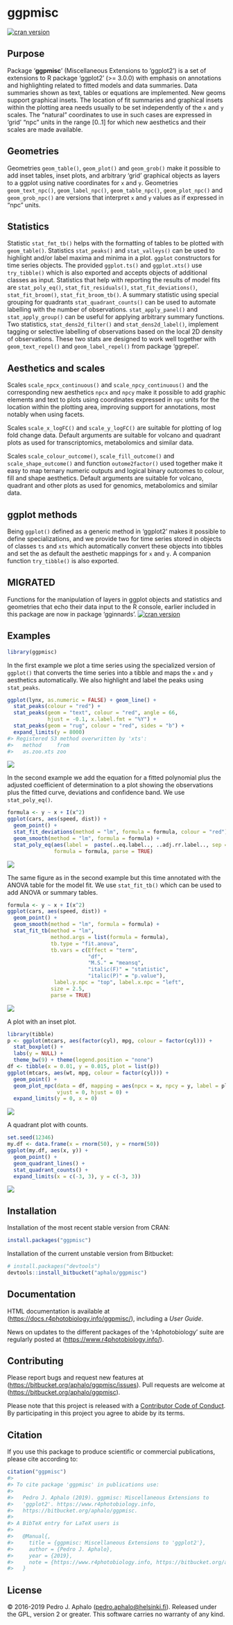 
<!-- README.md is generated from README.Rmd. Please edit that file -->

# ggpmisc

[![cran
version](https://www.r-pkg.org/badges/version/ggpmisc)](https://cran.r-project.org/package=ggpmisc)

## Purpose

Package ‘**ggpmisc**’ (Miscellaneous Extensions to ‘ggplot2’) is a set
of extensions to R package ‘ggplot2’ (\>= 3.0.0) with emphasis on
annotations and highlighting related to fitted models and data
summaries. Data summaries shown as text, tables or equations are
implemented. New geoms support graphical insets. The location of fit
summaries and graphical insets within the plotting area needs usually to
be set independently of the `x` and `y` scales. The “natural”
coordinates to use in such cases are expressed in ‘grid’ “npc” units in
the range \[0..1\] for which new aesthetics and their scales are made
available.

## Geometries

Geometries `geom_table()`, `geom_plot()` and `geom_grob()` make it
possible to add inset tables, inset plots, and arbitrary ‘grid’
graphical objects as layers to a ggplot using native coordinates for `x`
and `y`. Geometries `geom_text_npc()`, `geom_label_npc()`,
`geom_table_npc()`, `geom_plot_npc()` and `geom_grob_npc()` are versions
that interpret `x` and `y` values as if expressed in “npc” units.

## Statistics

Statistic `stat_fmt_tb()` helps with the formatting of tables to be
plotted with `geom_table()`. Statistics `stat_peaks()` and
`stat_valleys()` can be used to highlight and/or label maxima and minima
in a plot. `ggplot` constructors for time series objects. The provided
`ggplot.ts()` and `ggplot.xts()` use `try_tibble()` which is also
exported and accepts objects of additional classes as input. Statistics
that help with reporting the results of model fits are `stat_poly_eq()`,
`stat_fit_residuals()`, `stat_fit_deviations()`, `stat_fit_broom()`,
`stat_fit_broom_tb()`. A summary statistic using special grouping for
quadrants `stat_quadrant_counts()` can be used to automate labelling
with the number of observations. `stat_apply_panel()` and
`stat_apply_group()` can be useful for applying arbitrary summary
functions. Two statistics, `stat_dens2d_filter()` and
`stat_dens2d_label()`, implement tagging or selective labelling of
observations based on the local 2D density of observations. These two
stats are designed to work well together with `geom_text_repel()` and
`geom_label_repel()` from package ‘ggrepel’.

## Aesthetics and scales

Scales `scale_npcx_continuous()` and `scale_npcy_continuous()` and the
corresponding new aesthetics `npcx` and `npcy` make it possible to add
graphic elements and text to plots using coordinates expressed in `npc`
units for the location within the plotting area, improving support for
annotations, most notably when using facets.

Scales `scale_x_logFC()` and `scale_y_logFC()` are suitable for plotting
of log fold change data. Default arguments are suitable for volcano and
quadrant plots as used for transcriptomics, metabolomics and similar
data.

Scales `scale_colour_outcome()`, `scale_fill_outcome()` and
`scale_shape_outcome()` and function `outome2factor()` used together
make it easy to map ternary numeric outputs and logical binary outcomes
to colour, fill and shape aesthetics. Default arguments are suitable for
volcano, quadrant and other plots as used for genomics, metabolomics and
similar data.

## ggplot methods

Being `ggplot()` defined as a generic method in ‘ggplot2’ makes it
possible to define specializations, and we provide two for time series
stored in objects of classes `ts` and `xts` which automatically convert
these objects into tibbles and set the as default the aesthetic mappings
for `x` and `y`. A companion function `try_tibble()` is also exported.

## MIGRATED

Functions for the manipulation of layers in ggplot objects and
statistics and geometries that echo their data input to the R console,
earlier included in this package are now in package ‘gginnards’. [![cran
version](https://www.r-pkg.org/badges/version/gginnards)](https://cran.r-project.org/package=gginnards)

## Examples

``` r
library(ggpmisc)
```

In the first example we plot a time series using the specialized version
of `ggplot()` that converts the time series into a tibble and maps the
`x` and `y` aesthetics automatically. We also highlight and label the
peaks using `stat_peaks`.

``` r
ggplot(lynx, as.numeric = FALSE) + geom_line() + 
  stat_peaks(colour = "red") +
  stat_peaks(geom = "text", colour = "red", angle = 66,
             hjust = -0.1, x.label.fmt = "%Y") +
  stat_peaks(geom = "rug", colour = "red", sides = "b") +
  expand_limits(y = 8000)
#> Registered S3 method overwritten by 'xts':
#>   method     from
#>   as.zoo.xts zoo
```

![](man/figures/README-readme-03-1.png)<!-- -->

In the second example we add the equation for a fitted polynomial plus
the adjusted coefficient of determination to a plot showing the
observations plus the fitted curve, deviations and confidence band. We
use `stat_poly_eq()`.

``` r
formula <- y ~ x + I(x^2)
ggplot(cars, aes(speed, dist)) +
  geom_point() +
  stat_fit_deviations(method = "lm", formula = formula, colour = "red") +
  geom_smooth(method = "lm", formula = formula) +
  stat_poly_eq(aes(label =  paste(..eq.label.., ..adj.rr.label.., sep = "~~~~")),
               formula = formula, parse = TRUE)
```

![](man/figures/README-readme-04-1.png)<!-- -->

The same figure as in the second example but this time annotated with
the ANOVA table for the model fit. We use `stat_fit_tb()` which can be
used to add ANOVA or summary tables.

``` r
formula <- y ~ x + I(x^2)
ggplot(cars, aes(speed, dist)) +
  geom_point() +
  geom_smooth(method = "lm", formula = formula) +
  stat_fit_tb(method = "lm",
              method.args = list(formula = formula),
              tb.type = "fit.anova",
              tb.vars = c(Effect = "term", 
                          "df",
                          "M.S." = "meansq", 
                          "italic(F)" = "statistic", 
                          "italic(P)" = "p.value"),
               label.y.npc = "top", label.x.npc = "left",
              size = 2.5,
              parse = TRUE)
```

![](man/figures/README-readme-05-1.png)<!-- -->

A plot with an inset plot.

``` r
library(tibble)
p <- ggplot(mtcars, aes(factor(cyl), mpg, colour = factor(cyl))) +
  stat_boxplot() +
  labs(y = NULL) +
  theme_bw(9) + theme(legend.position = "none")
df <- tibble(x = 0.01, y = 0.015, plot = list(p))
ggplot(mtcars, aes(wt, mpg, colour = factor(cyl))) +
  geom_point() +
  geom_plot_npc(data = df, mapping = aes(npcx = x, npcy = y, label = plot),
                vjust = 0, hjust = 0) +
  expand_limits(y = 0, x = 0)
```

![](man/figures/README-readme-06-1.png)<!-- -->

A quadrant plot with counts.

``` r
set.seed(12346)
my.df <- data.frame(x = rnorm(50), y = rnorm(50))
ggplot(my.df, aes(x, y)) +
  geom_point() +
  geom_quadrant_lines() +
  stat_quadrant_counts() +
  expand_limits(x = c(-3, 3), y = c(-3, 3))
```

![](man/figures/README-unnamed-chunk-1-1.png)<!-- -->

## Installation

Installation of the most recent stable version from CRAN:

``` r
install.packages("ggpmisc")
```

Installation of the current unstable version from Bitbucket:

``` r
# install.packages("devtools")
devtools::install_bitbucket("aphalo/ggpmisc")
```

## Documentation

HTML documentation is available at
(<https://docs.r4photobiology.info/ggpmisc/>), including a *User Guide*.

News on updates to the different packages of the ‘r4photobiology’ suite
are regularly posted at (<https://www.r4photobiology.info/>).

## Contributing

Please report bugs and request new features at
(<https://bitbucket.org/aphalo/ggpmisc/issues>). Pull requests are
welcome at (<https://bitbucket.org/aphalo/ggpmisc>).

Please note that this project is released with a [Contributor Code of
Conduct](CONDUCT.md). By participating in this project you agree to
abide by its terms.

## Citation

If you use this package to produce scientific or commercial
publications, please cite according to:

``` r
citation("ggpmisc")
#> 
#> To cite package 'ggpmisc' in publications use:
#> 
#>   Pedro J. Aphalo (2019). ggpmisc: Miscellaneous Extensions to
#>   'ggplot2'. https://www.r4photobiology.info,
#>   https://bitbucket.org/aphalo/ggpmisc.
#> 
#> A BibTeX entry for LaTeX users is
#> 
#>   @Manual{,
#>     title = {ggpmisc: Miscellaneous Extensions to 'ggplot2'},
#>     author = {Pedro J. Aphalo},
#>     year = {2019},
#>     note = {https://www.r4photobiology.info, https://bitbucket.org/aphalo/ggpmisc},
#>   }
```

## License

© 2016-2019 Pedro J. Aphalo (<pedro.aphalo@helsinki.fi>). Released under
the GPL, version 2 or greater. This software carries no warranty of any
kind.

